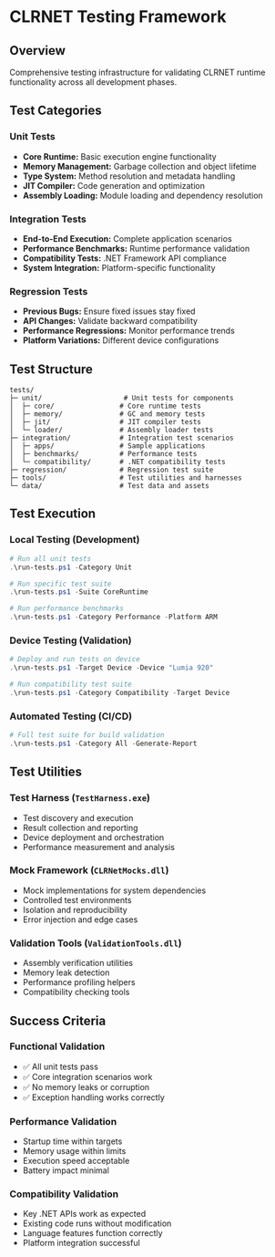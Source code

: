 # CLRNET Testing Framework

## Overview
Comprehensive testing infrastructure for validating CLRNET runtime functionality across all development phases.

## Test Categories

### Unit Tests
- **Core Runtime:** Basic execution engine functionality
- **Memory Management:** Garbage collection and object lifetime
- **Type System:** Method resolution and metadata handling
- **JIT Compiler:** Code generation and optimization
- **Assembly Loading:** Module loading and dependency resolution

### Integration Tests  
- **End-to-End Execution:** Complete application scenarios
- **Performance Benchmarks:** Runtime performance validation
- **Compatibility Tests:** .NET Framework API compliance
- **System Integration:** Platform-specific functionality

### Regression Tests
- **Previous Bugs:** Ensure fixed issues stay fixed
- **API Changes:** Validate backward compatibility
- **Performance Regressions:** Monitor performance trends
- **Platform Variations:** Different device configurations

## Test Structure

```
tests/
├─ unit/                    # Unit tests for components
│  ├─ core/                # Core runtime tests
│  ├─ memory/              # GC and memory tests  
│  ├─ jit/                 # JIT compiler tests
│  └─ loader/              # Assembly loader tests
├─ integration/            # Integration test scenarios
│  ├─ apps/                # Sample applications
│  ├─ benchmarks/          # Performance tests
│  └─ compatibility/       # .NET compatibility tests
├─ regression/             # Regression test suite
├─ tools/                  # Test utilities and harnesses
└─ data/                   # Test data and assets
```

## Test Execution

### Local Testing (Development)
```powershell
# Run all unit tests
.\run-tests.ps1 -Category Unit

# Run specific test suite  
.\run-tests.ps1 -Suite CoreRuntime

# Run performance benchmarks
.\run-tests.ps1 -Category Performance -Platform ARM
```

### Device Testing (Validation)
```powershell
# Deploy and run tests on device
.\run-tests.ps1 -Target Device -Device "Lumia 920"

# Run compatibility test suite
.\run-tests.ps1 -Category Compatibility -Target Device
```

### Automated Testing (CI/CD)
```powershell
# Full test suite for build validation
.\run-tests.ps1 -Category All -Generate-Report
```

## Test Utilities

### Test Harness (`TestHarness.exe`)
- Test discovery and execution
- Result collection and reporting
- Device deployment and orchestration
- Performance measurement and analysis

### Mock Framework (`CLRNetMocks.dll`)
- Mock implementations for system dependencies
- Controlled test environments
- Isolation and reproducibility
- Error injection and edge cases

### Validation Tools (`ValidationTools.dll`)  
- Assembly verification utilities
- Memory leak detection
- Performance profiling helpers
- Compatibility checking tools

## Success Criteria

### Functional Validation
- ✅ All unit tests pass
- ✅ Core integration scenarios work
- ✅ No memory leaks or corruption
- ✅ Exception handling works correctly

### Performance Validation
- Startup time within targets
- Memory usage within limits
- Execution speed acceptable
- Battery impact minimal

### Compatibility Validation  
- Key .NET APIs work as expected
- Existing code runs without modification
- Language features function correctly
- Platform integration successful